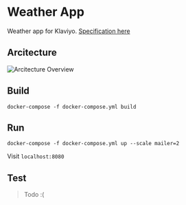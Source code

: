 # Weather App
Weather app for Klaviyo. [Specification here](https://www.klaviyo.com/weather-app)

## Arcitecture
![Arcitecture Overview](https://i.imgur.com/YK1F7Jr.png)

## Build
`docker-compose -f docker-compose.yml build`

## Run
`docker-compose -f docker-compose.yml up --scale mailer=2`

Visit `localhost:8080`
## Test
 > Todo :(